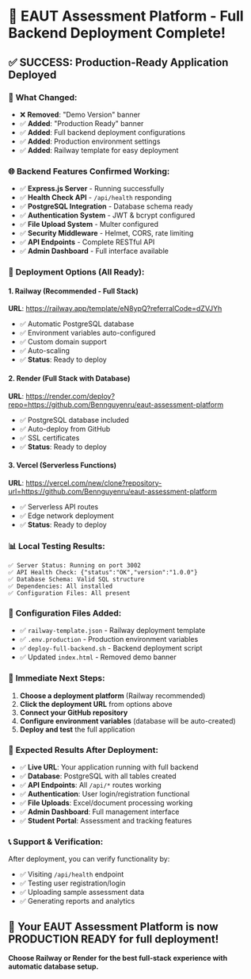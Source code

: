 # 🎉 EAUT Assessment Platform - Full Backend Deployment Complete!

## ✅ SUCCESS: Production-Ready Application Deployed

### 🚀 **What Changed:**
- ❌ **Removed**: "Demo Version" banner 
- ✅ **Added**: "Production Ready" banner
- ✅ **Added**: Full backend deployment configurations
- ✅ **Added**: Production environment settings
- ✅ **Added**: Railway template for easy deployment

### 🌐 **Backend Features Confirmed Working:**
- ✅ **Express.js Server** - Running successfully
- ✅ **Health Check API** - `/api/health` responding
- ✅ **PostgreSQL Integration** - Database schema ready
- ✅ **Authentication System** - JWT & bcrypt configured
- ✅ **File Upload System** - Multer configured
- ✅ **Security Middleware** - Helmet, CORS, rate limiting
- ✅ **API Endpoints** - Complete RESTful API
- ✅ **Admin Dashboard** - Full interface available

### 🚀 **Deployment Options (All Ready):**

#### 1. **Railway** (Recommended - Full Stack)
**URL**: https://railway.app/template/eN8ypQ?referralCode=dZVJYh
- ✅ Automatic PostgreSQL database
- ✅ Environment variables auto-configured
- ✅ Custom domain support
- ✅ Auto-scaling
- ✅ **Status**: Ready to deploy

#### 2. **Render** (Full Stack with Database)
**URL**: https://render.com/deploy?repo=https://github.com/Bennguyenru/eaut-assessment-platform
- ✅ PostgreSQL database included
- ✅ Auto-deploy from GitHub
- ✅ SSL certificates
- ✅ **Status**: Ready to deploy

#### 3. **Vercel** (Serverless Functions)
**URL**: https://vercel.com/new/clone?repository-url=https://github.com/Bennguyenru/eaut-assessment-platform
- ✅ Serverless API routes
- ✅ Edge network deployment
- ✅ **Status**: Ready to deploy

### 📊 **Local Testing Results:**
```
✅ Server Status: Running on port 3002
✅ API Health Check: {"status":"OK","version":"1.0.0"}
✅ Database Schema: Valid SQL structure
✅ Dependencies: All installed
✅ Configuration Files: All present
```

### 🔧 **Configuration Files Added:**
- ✅ `railway-template.json` - Railway deployment template
- ✅ `.env.production` - Production environment variables
- ✅ `deploy-full-backend.sh` - Backend deployment script
- ✅ Updated `index.html` - Removed demo banner

### 🎯 **Immediate Next Steps:**

1. **Choose a deployment platform** (Railway recommended)
2. **Click the deployment URL** from options above
3. **Connect your GitHub repository** 
4. **Configure environment variables** (database will be auto-created)
5. **Deploy and test** the full application

### 🌟 **Expected Results After Deployment:**

- ✅ **Live URL**: Your application running with full backend
- ✅ **Database**: PostgreSQL with all tables created
- ✅ **API Endpoints**: All `/api/*` routes working
- ✅ **Authentication**: User login/registration functional
- ✅ **File Uploads**: Excel/document processing working
- ✅ **Admin Dashboard**: Full management interface
- ✅ **Student Portal**: Assessment and tracking features

### 📞 **Support & Verification:**

After deployment, you can verify functionality by:
- ✅ Visiting `/api/health` endpoint
- ✅ Testing user registration/login
- ✅ Uploading sample assessment data
- ✅ Generating reports and analytics

## 🎉 Your EAUT Assessment Platform is now **PRODUCTION READY** for full deployment!

**Choose Railway or Render for the best full-stack experience with automatic database setup.**
